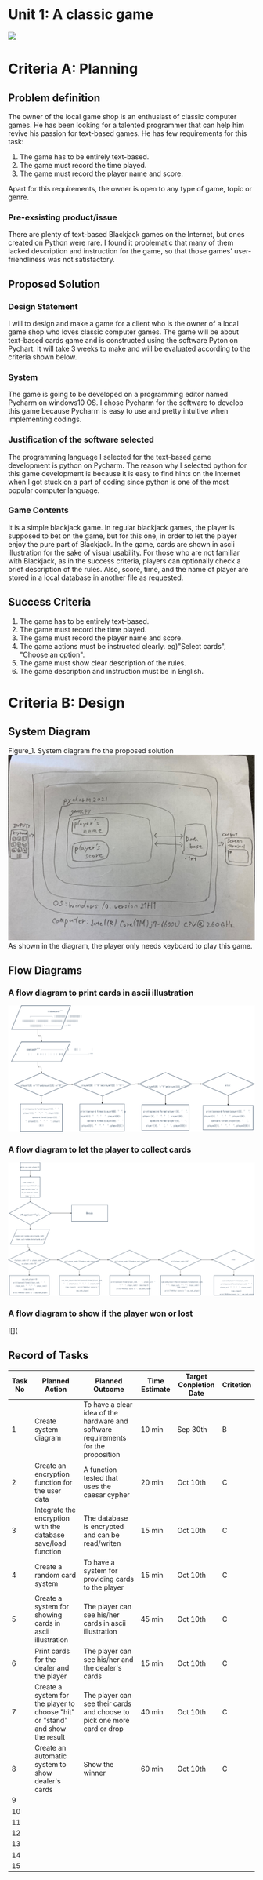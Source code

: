 # Unit 1: A classic game 
![](game.gif)

# Criteria A: Planning

## Problem definition

The owner of the local game shop is an enthusiast of classic computer games. He has been looking for a talented programmer that can help him revive his passion for text-based games. He has few requirements for this task:

1. The game has to be entirely text-based.
2. The game must record the time played.
3. The game must record the player name and score.

Apart for this requirements, the owner is open to any type of game, topic or genre.

### Pre-exsisting product/issue

There are plenty of text-based Blackjack games on the Internet, but ones created on Python were rare. I found it problematic that many of them lacked description and instruction for the game, so that those games' user-friendliness was not satisfactory.

## Proposed Solution

### Design Statement

I will to design and make a game for a client who is the owner of a local game shop who loves classic computer games. The game will be about text-based cards game and is constructed using the software Pyton on Pychart. It will take 3 weeks to make and will be evaluated according to the criteria shown below. 

### System

The game is going to be developed on a programming editor named Pycharm on windows10 OS. I chose Pycharm for the software to develop this game because Pycharm is easy to use and pretty intuitive when implementing codings.

### Justification of the software selected

The programming language I selected for the text-based game development is python on Pycharm. The reason why I selected python for this game development is because it is easy to find hints on the Internet when I got stuck on a part of coding since python is one of the most popular computer language.

### Game Contents

It is a simple blackjack game. In regular blackjack games, the player is supposed to bet on the game, but for this one, in order to let the player enjoy the pure part of Blackjack. In the game, cards are shown in ascii illustration for the sake of visual usability. For those who are not familiar with Blackjack, as in the success criteria, players can optionally check a brief description of the rules. Also, score, time, and the name of player are stored in a local database in another file as requested.

## Success Criteria

1. The game has to be entirely text-based.
2. The game must record the time played.
3. The game must record the player name and score.
4. The game actions must be instructed clearly. eg)"Select cards", "Choose an option".
5. The game must show clear description of the rules.
6. The game description and instruction must be in English.

# Criteria B: Design

## System Diagram

Figure_1. System diagram fro the proposed solution
![](SystemDiagram1.jpg)
As shown in the diagram, the player only needs keyboard to play this game.

## Flow Diagrams

### A flow diagram to print cards in ascii illustration

![](flow_diagram_print_cards_inascii.png)

### A flow diagram to let the player to collect cards

![](flow_diagram_player's_turn.png)

### A flow diagram to show if the player won or lost

![](

## Record of Tasks

| Task No | Planned Action                                                                | Planned Outcome                                                                    | Time Estimate | Target Conpletion Date | Critetion |
|---------|-------------------------------------------------------------------------------|------------------------------------------------------------------------------------|---------------|------------------------|-----------|
| 1       | Create system diagram                                                         | To have a clear idea of the hardware and software requirements for the proposition | 10 min        | Sep 30th               | B         |
| 2       | Create an encryption function for the user data                               | A function tested that uses the caesar cypher                                      | 20 min        | Oct 10th               | C         |
| 3       | Integrate the encryption with the database save/load function                 | The database is encrypted and can be read/writen                                   | 15 min        | Oct 10th               | C         |
| 4       | Create a random card system                                                   | To have a system for providing cards to the player                                 | 15 min        | Oct 10th               | C         |
| 5       | Create a system for showing cards in ascii illustration                       | The player can see his/her cards in ascii illustration                             | 45 min        | Oct 10th               | C         |
| 6       | Print cards for the dealer and the player                                     | The player can see his/her and the dealer's cards                                  | 15 min        | Oct 10th               | C         |
| 7       | Create a system for the player to choose "hit" or "stand" and show the result | The player can see their cards and choose to pick one more card or drop            | 40 min        | Oct 10th               | C         |
| 8       | Create an automatic system to show dealer's cards                             | Show the winner                                                                    | 60 min        | Oct 10th               | C         |
| 9       |                                                                               |                                                                                    |               |                        |           |
| 10      |                                                                               |                                                                                    |               |                        |           |
| 11      |                                                                               |                                                                                    |               |                        |           |
| 12      |                                                                               |                                                                                    |               |                        |           |
| 13      |                                                                               |                                                                                    |               |                        |           |
| 14      |                                                                               |                                                                                    |               |                        |           |
| 15      |                                                                               |                                                                                    |               |                        |           |
